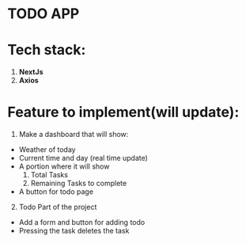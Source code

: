 # TODO APP

# Tech stack:
1. **NextJs**
2. **Axios**

# Feature to implement(will update):
1. Make a dashboard that will show:
  - Weather of today
  - Current time and day (real time update)
  - A portion where it will show
      1. Total Tasks
      2. Remaining Tasks to complete
  - A button for todo page

2. Todo Part of the project
  - Add a form and button for adding todo
  - Pressing the task deletes the task
